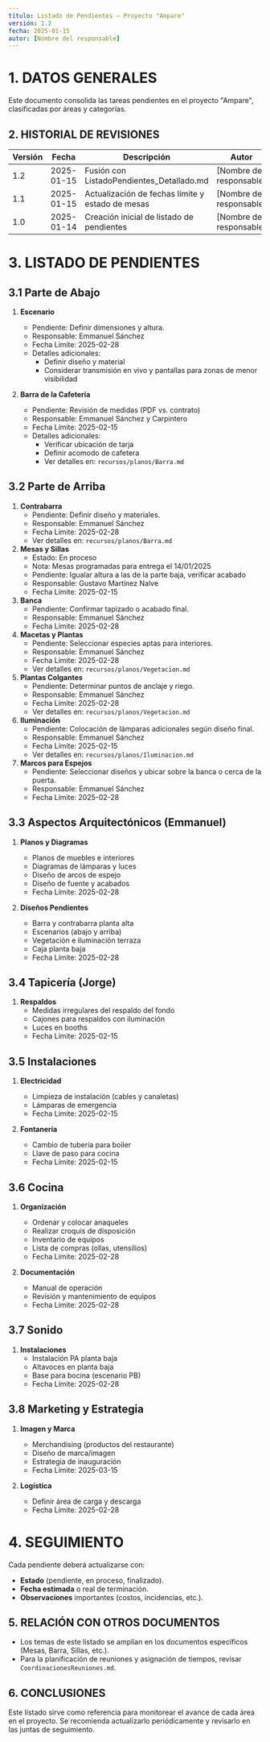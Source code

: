```yaml
---
título: Listado de Pendientes – Proyecto "Ampare"
versión: 1.2
fecha: 2025-01-15
autor: [Nombre del responsable]
---
```


# 1. DATOS GENERALES
Este documento consolida las tareas pendientes en el proyecto "Ampare", clasificadas por áreas y categorías.

## 2. HISTORIAL DE REVISIONES
| Versión | Fecha       | Descripción                                 | Autor                  |
|---------|------------|---------------------------------------------|------------------------|
| 1.2     | 2025-01-15 | Fusión con ListadoPendientes_Detallado.md  | [Nombre del responsable] |
| 1.1     | 2025-01-15 | Actualización de fechas límite y estado de mesas | [Nombre del responsable] |
| 1.0     | 2025-01-14 | Creación inicial de listado de pendientes   | [Nombre del responsable] |

# 3. LISTADO DE PENDIENTES

## 3.1 Parte de Abajo
1. **Escenario**  
   - Pendiente: Definir dimensiones y altura.  
   - Responsable: Emmanuel Sánchez
   - Fecha Límite: 2025-02-28
   - Detalles adicionales:
     - Definir diseño y material
     - Considerar transmisión en vivo y pantallas para zonas de menor visibilidad

2. **Barra de la Cafetería**
   - Pendiente: Revisión de medidas (PDF vs. contrato)
   - Responsable: Emmanuel Sánchez y Carpintero
   - Fecha Límite: 2025-02-15
   - Detalles adicionales:
     - Verificar ubicación de tarja
     - Definir acomodo de cafetera
     - Ver detalles en: `recursos/planos/Barra.md`

## 3.2 Parte de Arriba
1. **Contrabarra**  
   - Pendiente: Definir diseño y materiales.
   - Responsable: Emmanuel Sánchez
   - Fecha Límite: 2025-02-28
   - Ver detalles en: `recursos/planos/Barra.md`
2. **Mesas y Sillas**  
   - Estado: En proceso
   - Nota: Mesas programadas para entrega el 14/01/2025
   - Pendiente: Igualar altura a las de la parte baja, verificar acabado
   - Responsable: Gustavo Martínez Nalve
   - Fecha Límite: 2025-02-15
3. **Banca**  
   - Pendiente: Confirmar tapizado o acabado final.
   - Responsable: Emmanuel Sánchez
   - Fecha Límite: 2025-02-28
4. **Macetas y Plantas**  
   - Pendiente: Seleccionar especies aptas para interiores.
   - Responsable: Emmanuel Sánchez
   - Fecha Límite: 2025-02-28
   - Ver detalles en: `recursos/planos/Vegetacion.md`
5. **Plantas Colgantes**  
   - Pendiente: Determinar puntos de anclaje y riego.
   - Responsable: Emmanuel Sánchez
   - Fecha Límite: 2025-02-28
   - Ver detalles en: `recursos/planos/Vegetacion.md`
6. **Iluminación**  
   - Pendiente: Colocación de lámparas adicionales según diseño final.
   - Responsable: Emmanuel Sánchez
   - Fecha Límite: 2025-02-15
   - Ver detalles en: `recursos/planos/Iluminacion.md`
7. **Marcos para Espejos**  
   - Pendiente: Seleccionar diseños y ubicar sobre la banca o cerca de la puerta.
   - Responsable: Emmanuel Sánchez
   - Fecha Límite: 2025-02-28

## 3.3 Aspectos Arquitectónicos (Emmanuel)
1. **Planos y Diagramas**
   - Planos de muebles e interiores
   - Diagramas de lámparas y luces
   - Diseño de arcos de espejo
   - Diseño de fuente y acabados
   - Fecha Límite: 2025-02-28

2. **Diseños Pendientes**
   - Barra y contrabarra planta alta
   - Escenarios (abajo y arriba)
   - Vegetación e iluminación terraza
   - Caja planta baja
   - Fecha Límite: 2025-02-28

## 3.4 Tapicería (Jorge)
1. **Respaldos**
   - Medidas irregulares del respaldo del fondo
   - Cajones para respaldos con iluminación
   - Luces en booths
   - Fecha Límite: 2025-02-15

## 3.5 Instalaciones
1. **Electricidad**
   - Limpieza de instalación (cables y canaletas)
   - Lámparas de emergencia
   - Fecha Límite: 2025-02-15

2. **Fontanería**
   - Cambio de tubería para boiler
   - Llave de paso para cocina
   - Fecha Límite: 2025-02-15

## 3.6 Cocina
1. **Organización**
   - Ordenar y colocar anaqueles
   - Realizar croquis de disposición
   - Inventario de equipos
   - Lista de compras (ollas, utensilios)
   - Fecha Límite: 2025-02-28

2. **Documentación**
   - Manual de operación
   - Revisión y mantenimiento de equipos
   - Fecha Límite: 2025-02-28

## 3.7 Sonido
1. **Instalaciones**
   - Instalación PA planta baja
   - Altavoces en planta baja
   - Base para bocina (escenario PB)
   - Fecha Límite: 2025-02-28

## 3.8 Marketing y Estrategia
1. **Imagen y Marca**
   - Merchandising (productos del restaurante)
   - Diseño de marca/imagen
   - Estrategia de inauguración
   - Fecha Límite: 2025-03-15

2. **Logística**
   - Definir área de carga y descarga
   - Fecha Límite: 2025-02-28

# 4. SEGUIMIENTO
Cada pendiente deberá actualizarse con:
- **Estado** (pendiente, en proceso, finalizado).
- **Fecha estimada** o real de terminación.
- **Observaciones** importantes (costos, incidencias, etc.).

## 5. RELACIÓN CON OTROS DOCUMENTOS
- Los temas de este listado se amplían en los documentos específicos (Mesas, Barra, Sillas, etc.).
- Para la planificación de reuniones y asignación de tiempos, revisar `CoordinacionesReuniones.md`.

## 6. CONCLUSIONES
Este listado sirve como referencia para monitorear el avance de cada área en el proyecto. Se recomienda actualizarlo periódicamente y revisarlo en las juntas de seguimiento.


